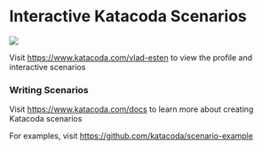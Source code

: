 # Interactive Katacoda Scenarios

[![](http://shields.katacoda.com/katacoda/vlad-esten/count.svg)](https://www.katacoda.com/vlad-esten "Get your profile on Katacoda.com")

Visit https://www.katacoda.com/vlad-esten to view the profile and interactive scenarios

### Writing Scenarios
Visit https://www.katacoda.com/docs to learn more about creating Katacoda scenarios

For examples, visit https://github.com/katacoda/scenario-example
